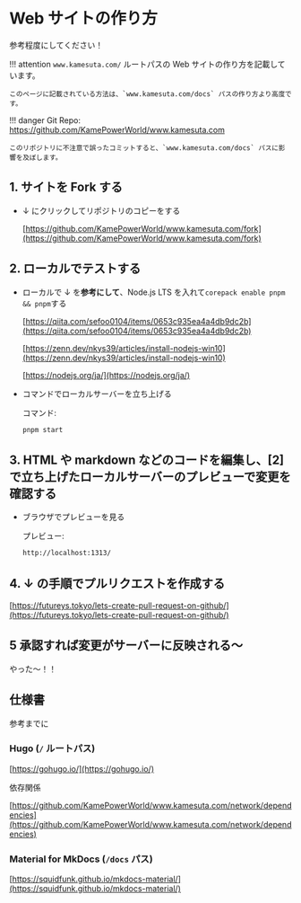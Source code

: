 # Web サイトの作り方

参考程度にしてください！

!!! attention
    `www.kamesuta.com/` ルートパスの Web サイトの作り方を記載しています。

    このページに記載されている方法は、`www.kamesuta.com/docs` パスの作り方より高度です。

!!! danger
    Git Repo: https://github.com/KamePowerWorld/www.kamesuta.com

    このリポジトリに不注意で誤ったコミットすると、`www.kamesuta.com/docs` パスに影響を及ぼします。

## 1. サイトを Fork する

- ↓ にクリックしてリポジトリのコピーをする

  [https://github.com/KamePowerWorld/www.kamesuta.com/fork](https://github.com/KamePowerWorld/www.kamesuta.com/fork)

## 2. ローカルでテストする

- ローカルで ↓ を**参考にして**、Node.js LTS を入れて`corepack enable pnpm && pnpm`する

  [https://qiita.com/sefoo0104/items/0653c935ea4a4db9dc2b](https://qiita.com/sefoo0104/items/0653c935ea4a4db9dc2b)

  [https://zenn.dev/nkys39/articles/install-nodejs-win10](https://zenn.dev/nkys39/articles/install-nodejs-win10)

  [https://nodejs.org/ja/](https://nodejs.org/ja/)

- コマンドでローカルサーバーを立ち上げる

  コマンド:

  ```bash
  pnpm start
  ```

## 3. HTML や markdown などのコードを編集し、[2]で立ち上げたローカルサーバーのプレビューで変更を確認する

- ブラウザでプレビューを見る

  プレビュー:

  ```bash
  http://localhost:1313/
  ```

## 4. ↓ の手順でプルリクエストを作成する

[https://futureys.tokyo/lets-create-pull-request-on-github/](https://futureys.tokyo/lets-create-pull-request-on-github/)

## 5 承認すれば変更がサーバーに反映される～

やった～！！

## 仕様書

参考までに

### Hugo (`/` ルートパス)

[https://gohugo.io/](https://gohugo.io/)

依存関係

[https://github.com/KamePowerWorld/www.kamesuta.com/network/dependencies](https://github.com/KamePowerWorld/www.kamesuta.com/network/dependencies)


### Material for MkDocs (`/docs` パス)

[https://squidfunk.github.io/mkdocs-material/](https://squidfunk.github.io/mkdocs-material/)

